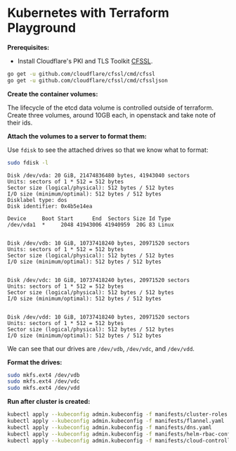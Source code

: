 # Kubernetes with Terraform Playground

**Prerequisites:**

- Install Cloudflare's PKI and TLS Toolkit [CFSSL](https://github.com/cloudflare/cfssl).

```bash
go get -u github.com/cloudflare/cfssl/cmd/cfssl
go get -u github.com/cloudflare/cfssl/cmd/cfssljson
```

**Create the container volumes:**

The lifecycle of the etcd data volume is controlled outside of terraform. Create three volumes, around 10GB each, in openstack and take note of their ids.

**Attach the volumes to a server to format them:**

Use `fdisk` to see the attached drives so that we know what to format:

```bash
sudo fdisk -l
```

```text
Disk /dev/vda: 20 GiB, 21474836480 bytes, 41943040 sectors
Units: sectors of 1 * 512 = 512 bytes
Sector size (logical/physical): 512 bytes / 512 bytes
I/O size (minimum/optimal): 512 bytes / 512 bytes
Disklabel type: dos
Disk identifier: 0x4b5e14ea

Device     Boot Start      End  Sectors Size Id Type
/dev/vda1  *     2048 41943006 41940959  20G 83 Linux


Disk /dev/vdb: 10 GiB, 10737418240 bytes, 20971520 sectors
Units: sectors of 1 * 512 = 512 bytes
Sector size (logical/physical): 512 bytes / 512 bytes
I/O size (minimum/optimal): 512 bytes / 512 bytes


Disk /dev/vdc: 10 GiB, 10737418240 bytes, 20971520 sectors
Units: sectors of 1 * 512 = 512 bytes
Sector size (logical/physical): 512 bytes / 512 bytes
I/O size (minimum/optimal): 512 bytes / 512 bytes


Disk /dev/vdd: 10 GiB, 10737418240 bytes, 20971520 sectors
Units: sectors of 1 * 512 = 512 bytes
Sector size (logical/physical): 512 bytes / 512 bytes
I/O size (minimum/optimal): 512 bytes / 512 bytes
```

We can see that our drives are `/dev/vdb`, `/dev/vdc`, and `/dev/vdd`.

**Format the drives:**

```bash
sudo mkfs.ext4 /dev/vdb
sudo mkfs.ext4 /dev/vdc
sudo mkfs.ext4 /dev/vdd
```

**Run after cluster is created:**

```bash
kubectl apply --kubeconfig admin.kubeconfig -f manifests/cluster-roles.yaml
kubectl apply --kubeconfig admin.kubeconfig -f manifests/flannel.yaml
kubectl apply --kubeconfig admin.kubeconfig -f manifests/dns.yaml
kubectl apply --kubeconfig admin.kubeconfig -f manifests/helm-rbac-config.yaml
kubectl apply --kubeconfig admin.kubeconfig -f manifests/cloud-controller-openstack.yaml
```
